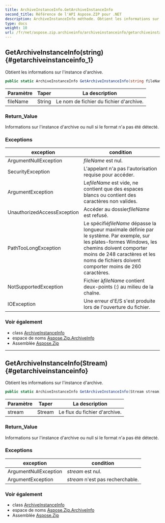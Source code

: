 ```yaml
---
title: ArchiveInstanceInfo.GetArchiveInstanceInfo
second_title: Référence de l'API Aspose.ZIP pour .NET
description: ArchiveInstanceInfo méthode. Obtient les informations sur linstance darchive.
type: docs
weight: 10
url: /fr/net/aspose.zip.archiveinfo/archiveinstanceinfo/getarchiveinstanceinfo/
---
```

## GetArchiveInstanceInfo(string) {#getarchiveinstanceinfo_1}

Obtient les informations sur l'instance d'archive.

```csharp
public static ArchiveInstanceInfo GetArchiveInstanceInfo(string fileName)
```

| Paramètre | Taper | La description |
| --- | --- | --- |
| fileName | String | Le nom de fichier du fichier d'archive. |

### Return_Value

Informations sur l'instance d'archive ou null si le format n'a pas été détecté.

### Exceptions

| exception | condition |
| --- | --- |
| ArgumentNullException | *fileName* est nul. |
| SecurityException | L'appelant n'a pas l'autorisation requise pour accéder. |
| ArgumentException | Le*fileName* est vide, ne contient que des espaces blancs ou contient des caractères non valides. |
| UnauthorizedAccessException | Accéder au dossier*fileName* est refusé. |
| PathTooLongException | Le spécifié*fileName* dépasse la longueur maximale définie par le système. Par exemple, sur les plates-formes Windows, les chemins doivent comporter moins de 248 caractères et les noms de fichiers doivent comporter moins de 260 caractères. |
| NotSupportedException | Fichier à*fileName* contient deux-points (:) au milieu de la chaîne. |
| IOException | Une erreur d'E/S s'est produite lors de l'ouverture du fichier. |

### Voir également

* class [ArchiveInstanceInfo](../)
* espace de noms [Aspose.Zip.ArchiveInfo](../../archiveinstanceinfo/)
* Assemblée [Aspose.Zip](../../../)

---

## GetArchiveInstanceInfo(Stream) {#getarchiveinstanceinfo}

Obtient les informations sur l'instance d'archive.

```csharp
public static ArchiveInstanceInfo GetArchiveInstanceInfo(Stream stream)
```

| Paramètre | Taper | La description |
| --- | --- | --- |
| stream | Stream | Le flux du fichier d'archive. |

### Return_Value

Informations sur l'instance d'archive ou null si le format n'a pas été détecté.

### Exceptions

| exception | condition |
| --- | --- |
| ArgumentNullException | *stream* est nul. |
| ArgumentException | *stream* n'est pas recherchable. |

### Voir également

* class [ArchiveInstanceInfo](../)
* espace de noms [Aspose.Zip.ArchiveInfo](../../archiveinstanceinfo/)
* Assemblée [Aspose.Zip](../../../)



